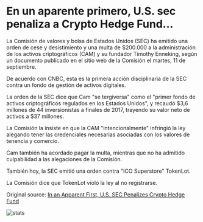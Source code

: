# En un aparente primero, U.S. sec penaliza a Crypto Hedge Fund...

La Comisión de valores y bolsa de Estados Unidos (SEC) ha emitido una orden de cese y desistimiento y una multa de $200.000 a la administración de los activos criptográficos (CAM) y su fundador Timothy Enneking, según un documento publicado en el sitio web de la Comisión el martes, 11 de septiembre.

De acuerdo con CNBC, esta es la primera acción disciplinaria de la SEC contra un fondo de gestión de activos digitales.

La orden de la SEC dice que Cam "se tergiversa" como el "primer fondo de activos criptográficos regulados en los Estados Unidos", y recaudó $3,6 millones de 44 inversionistas a finales de 2017, trayendo su valor neto de activos a $37 millones.

La Comisión la insiste en que la CAM "intencionalmente" infringió la ley alegando tener las credenciales necesarias asociadas con los valores de tenencia y comercio.

Cam también ha acordado pagar la multa, mientras que no ha admitido culpabilidad a las alegaciones de la Comisión.

También hoy, la SEC emitió una orden contra "ICO Superstore" TokenLot.

La Comisión dice que TokenLot violó la ley al no registrarse.

Original source: [In an Apparent First, U.S. SEC Penalizes Crypto Hedge Fund](https://cointelegraph.com/news/in-an-apparent-first-us-sec-penalizes-crypto-hedge-fund)

![stats](https://c.statcounter.com/11760860/0/a89fa40b/1/ "stats")